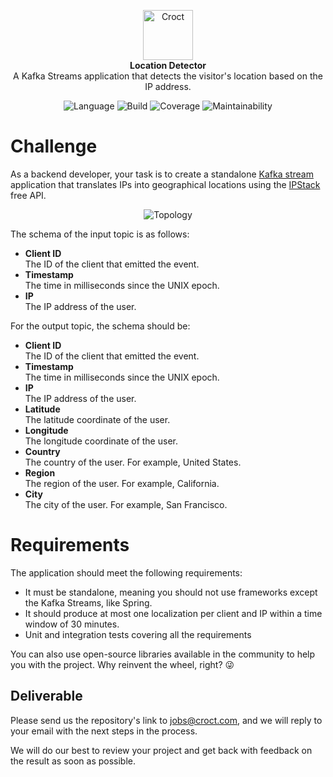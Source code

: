 <p align="center">
    <a href="https://croct.com">
      <img src="https://cdn.croct.io/brand/logo/repo-icon-green.svg" alt="Croct" height="80"/>
    </a>
    <br />
    <strong>Location Detector</strong>
    <br />
    A Kafka Streams application that detects the visitor's location based on the IP address.
</p>
<p align="center">
    <img alt="Language" src="https://img.shields.io/badge/language-Java-blue" />
    <img alt="Build" src="https://img.shields.io/badge/build-passing-green" />
    <img alt="Coverage" src="https://img.shields.io/badge/coverage-100%25-green" />
    <img alt="Maintainability" src="https://img.shields.io/badge/maintainability-100-green" />
</p>

# Challenge

As a backend developer, your task is to create a standalone [Kafka stream](https://kafka.apache.org/documentation/streams/) 
application that translates IPs into geographical locations using the [IPStack](https://ipstack.com/) free API.

<p align="center">
  <img alt="Topology" src="https://user-images.githubusercontent.com/943036/148793496-5f73bd8f-f515-4e28-8fa6-9fbc88aa0ca4.png" />
</p>

The schema of the input topic is as follows:
- **Client ID**  
  The ID of the client that emitted the event.
- **Timestamp**  
  The time in milliseconds since the UNIX epoch.
- **IP**  
  The IP address of the user.

For the output topic, the schema should be:

- **Client ID**  
  The ID of the client that emitted the event.
- **Timestamp**  
  The time in milliseconds since the UNIX epoch.
- **IP**  
  The IP address of the user.
- **Latitude**  
  The latitude coordinate of the user.
- **Longitude**  
  The longitude coordinate of the user.
- **Country**  
  The country of the user. For example, United States.
- **Region**  
  The region of the user. For example, California.
- **City**  
  The city of the user. For example, San Francisco.

# Requirements

The application should meet the following requirements:

- It must be standalone, meaning you should not use frameworks except the Kafka Streams, like Spring.
- It should produce at most one localization per client and IP within a time window of 30 minutes.
- Unit and integration tests covering all the requirements

You can also use open-source libraries available in the community to help you with the project. Why reinvent the wheel, right? 😜

## Deliverable

Please send us the repository's link to jobs@croct.com, and we will reply to your email with the next steps in the process.

We will do our best to review your project and get back with feedback on the result as soon as possible. 

